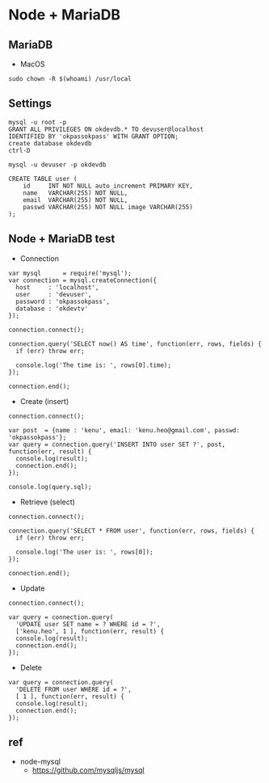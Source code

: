 # Node + MariaDB

## MariaDB
* MacOS
```
sudo chown -R $(whoami) /usr/local
```
## Settings
```
mysql -u root -p
GRANT ALL PRIVILEGES ON okdevdb.* TO devuser@localhost
IDENTIFIED BY 'okpassokpass' WITH GRANT OPTION;
create database okdevdb
ctrl-D
```

```
mysql -u devuser -p okdevdb
```

```
CREATE TABLE user (
    id     INT NOT NULL auto_increment PRIMARY KEY, 
    name   VARCHAR(255) NOT NULL, 
    email  VARCHAR(255) NOT NULL, 
    passwd VARCHAR(255) NOT NULL image VARCHAR(255) 
);
```


## Node + MariaDB test
* Connection
```
var mysql      = require('mysql');
var connection = mysql.createConnection({
  host     : 'localhost',
  user     : 'devuser',
  password : 'okpassokpass',
  database : 'okdevtv'
});

connection.connect();

connection.query('SELECT now() AS time', function(err, rows, fields) {
  if (err) throw err;

  console.log('The time is: ', rows[0].time);
});

connection.end();
```

* Create (insert)
```
connection.connect();

var post  = {name : 'kenu', email: 'kenu.heo@gmail.com', passwd: 'okpassokpass'};
var query = connection.query('INSERT INTO user SET ?', post, function(err, result) {
  console.log(result);
  connection.end();
});

console.log(query.sql);
```
* Retrieve (select)
```
connection.connect();

connection.query('SELECT * FROM user', function(err, rows, fields) {
  if (err) throw err;

  console.log('The user is: ', rows[0]);
});

connection.end();
```

* Update
```
connection.connect();

var query = connection.query(
  'UPDATE user SET name = ? WHERE id = ?', 
  ['kenu.heo', 1 ], function(err, result) {
  console.log(result);
  connection.end();
});
```

* Delete
```
var query = connection.query(
  'DELETE FROM user WHERE id = ?', 
  [ 1 ], function(err, result) {
  console.log(result);
  connection.end();
});
```

## ref
* node-mysql
  * https://github.com/mysqljs/mysql